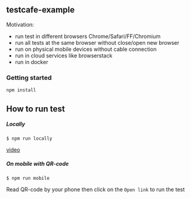 ## testcafe-example

Motivation: 
- run test in different browsers Chrome/Safari/FF/Chromium
- run all tests at the same browser without close/open new browser
- run on physical mobile devices without cable connection
- run in cloud services like browserstack
- run in docker

### Getting started
`npm install`

## How to run test
##### Locally 
`$ npm run locally`

[video](https://monosnap.com/file/N0y3NgnhkCI6LRlMjxe5zP9NNLIJ2Q#)

##### On mobile with QR-code
`$ npm run mobile`

Read QR-code by your phone then click on the `Open link` to run the test